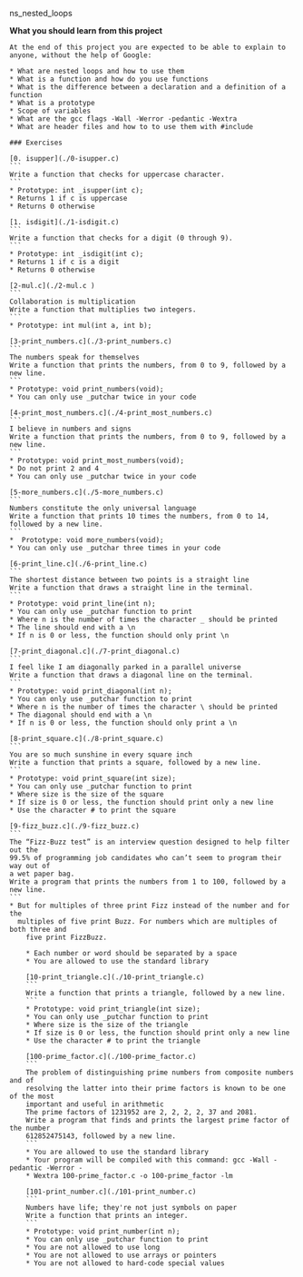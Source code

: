 
ns_nested_loops

**What you should learn from this project**

    At the end of this project you are expected to be able to explain to anyone, without the help of Google:

    * What are nested loops and how to use them
    * What is a function and how do you use functions
    * What is the difference between a declaration and a definition of a function
    * What is a prototype
    * Scope of variables
    * What are the gcc flags -Wall -Werror -pedantic -Wextra
    * What are header files and how to to use them with #include

    ### Exercises

    [0. isupper](./0-isupper.c)
    ```
    Write a function that checks for uppercase character.
    ```
    * Prototype: int _isupper(int c);
    * Returns 1 if c is uppercase
    * Returns 0 otherwise

    [1. isdigit](./1-isdigit.c)
    ```
    Write a function that checks for a digit (0 through 9).
    ```
    * Prototype: int _isdigit(int c);
    * Returns 1 if c is a digit
    * Returns 0 otherwise

    [2-mul.c](./2-mul.c )
    ```
    Collaboration is multiplication
    Write a function that multiplies two integers.
    ```
    * Prototype: int mul(int a, int b);

    [3-print_numbers.c](./3-print_numbers.c)
    ```
    The numbers speak for themselves
    Write a function that prints the numbers, from 0 to 9, followed by a new line.
    ```
    * Prototype: void print_numbers(void);
    * You can only use _putchar twice in your code

    [4-print_most_numbers.c](./4-print_most_numbers.c)
    ```
    I believe in numbers and signs
    Write a function that prints the numbers, from 0 to 9, followed by a new line.
    ```
    * Prototype: void print_most_numbers(void);
    * Do not print 2 and 4
    * You can only use _putchar twice in your code

    [5-more_numbers.c](./5-more_numbers.c)
    ```
    Numbers constitute the only universal language
    Write a function that prints 10 times the numbers, from 0 to 14,
    followed by a new line.
    ```
    *  Prototype: void more_numbers(void);
    * You can only use _putchar three times in your code

    [6-print_line.c](./6-print_line.c)
    ```
    The shortest distance between two points is a straight line
    Write a function that draws a straight line in the terminal.
    ```
    * Prototype: void print_line(int n);
    * You can only use _putchar function to print
    * Where n is the number of times the character _ should be printed
    * The line should end with a \n
    * If n is 0 or less, the function should only print \n

    [7-print_diagonal.c](./7-print_diagonal.c)
    ```
    I feel like I am diagonally parked in a parallel universe
    Write a function that draws a diagonal line on the terminal.
    ```
    * Prototype: void print_diagonal(int n);
    * You can only use _putchar function to print
    * Where n is the number of times the character \ should be printed
    * The diagonal should end with a \n
    * If n is 0 or less, the function should only print a \n

    [8-print_square.c](./8-print_square.c)
    ```
    You are so much sunshine in every square inch
    Write a function that prints a square, followed by a new line.
    ```
    * Prototype: void print_square(int size);
    * You can only use _putchar function to print
    * Where size is the size of the square
    * If size is 0 or less, the function should print only a new line
    * Use the character # to print the square

    [9-fizz_buzz.c](./9-fizz_buzz.c)
    ```
    The “Fizz-Buzz test” is an interview question designed to help filter out the
    99.5% of programming job candidates who can’t seem to program their way out of
    a wet paper bag.
    Write a program that prints the numbers from 1 to 100, followed by a new line.
    ```
    * But for multiples of three print Fizz instead of the number and for the
      multiples of five print Buzz. For numbers which are multiples of both three and
        five print FizzBuzz.

        * Each number or word should be separated by a space
        * You are allowed to use the standard library

        [10-print_triangle.c](./10-print_triangle.c)
        ```
        Write a function that prints a triangle, followed by a new line.
        ```
        * Prototype: void print_triangle(int size);
        * You can only use _putchar function to print
        * Where size is the size of the triangle
        * If size is 0 or less, the function should print only a new line
        * Use the character # to print the triangle

        [100-prime_factor.c](./100-prime_factor.c)
        ```
        The problem of distinguishing prime numbers from composite numbers and of
        resolving the latter into their prime factors is known to be one of the most
        important and useful in arithmetic
        The prime factors of 1231952 are 2, 2, 2, 2, 37 and 2081.
        Write a program that finds and prints the largest prime factor of the number
        612852475143, followed by a new line.
        ```
        * You are allowed to use the standard library
        * Your program will be compiled with this command: gcc -Wall -pedantic -Werror -
        * Wextra 100-prime_factor.c -o 100-prime_factor -lm

        [101-print_number.c](./101-print_number.c)
        ```
        Numbers have life; they're not just symbols on paper
        Write a function that prints an integer.
        ```
        * Prototype: void print_number(int n);
        * You can only use _putchar function to print
        * You are not allowed to use long
        * You are not allowed to use arrays or pointers
        * You are not allowed to hard-code special values

